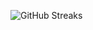 ![GitHub Streaks](https://github-streaks-mqc9.onrender.com/streak/happilli/image?theme=midnight&cache_bust=1743085564&lang=ja)
